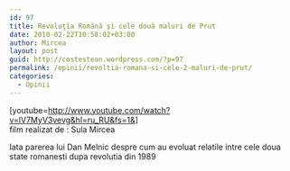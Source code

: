 ```yaml
---
id: 97
title: Revoluţia Română şi cele două maluri de Prut
date: 2010-02-22T10:58:02+03:00
author: Mircea
layout: post
guid: http://costestean.wordpress.com/?p=97
permalink: /opinii/revoltia-romana-si-cele-2-maluri-de-prut/
categories:
  - Opinii
---
```

[youtube=http://www.youtube.com/watch?v=lV7MyV3vevg&hl=ru_RU&fs=1&]  
film realizat de : Sula Mircea

Iata parerea lui Dan Melnic despre cum au evoluat relatile intre cele doua state romanesti dupa revolutia din 1989